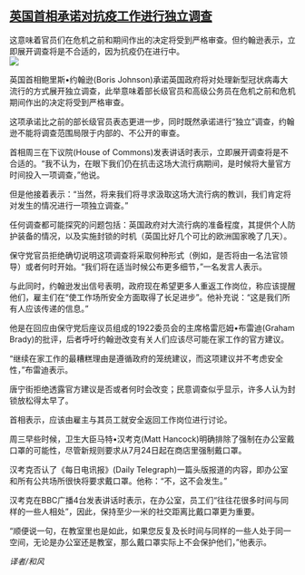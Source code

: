 <!--1594853541000-->
[英国首相承诺对抗疫工作进行独立调查](https://cn.ft.com/story/001088564?full=y)
------

<div></div><div class="story-lead">这意味着官员们在危机之前和期间作出的决定将受到严格审查。但约翰逊表示，立即展开调查将是不合适的，因为抗疫仍在进行中。</div><div class=" story-image image"><img src="https://thumbor.ftacademy.cn/unsafe/1340x754/https://thumbor.ftacademy.cn/unsafe/picture/5/000094605_piclink.jpg"></div><div class="story-body"><div id="story-body-container"><p>英国首相鲍里斯•约翰逊(Boris Johnson)承诺英国政府将对处理新型冠状病毒大流行的方式展开独立调查，此举意味着部长级官员和高级公务员在危机之前和危机期间作出的决定将受到严格审查。</p><p>这项承诺比之前的部长级官员表态更进一步，同时既然承诺进行“独立”调查，约翰逊不能将调查范围局限于内部的、不公开的审查。</p><p>首相周三在下议院(House of Commons)发表讲话时表示，立即展开调查将是不合适的。“我不认为，在眼下我们仍在抗击这场大流行病期间，是时候将大量官方时间投入一项调查，”他说。</p><p>但是他接着表示：“当然，将来我们将寻求汲取这场大流行病的教训，我们肯定将对发生的情况进行一项独立调查。”</p><div  data-o-ads-name="mpu-middle1" class="o-ads in-article-advert" data-o-ads-formats-default="false"  data-o-ads-formats-small="FtcMobileMpu"  data-o-ads-formats-medium="FtcMpu" data-o-ads-formats-large="FtcMpu" data-o-ads-formats-extra="FtcMpu" data-o-ads-targeting="cnpos=middle1;" data-cy='[{"devices":["PC","iPhoneWeb","AndroidWeb","iPhoneApp","AndroidApp"],"pattern":"MPU","position":"Middle1","container":"mpuInStory"}]'></div><p>任何调查都可能探究的问题包括：英国政府对大流行病的准备程度，其提供个人防护装备的情况，以及实施封锁的时机（英国比好几个可比的欧洲国家晚了几天）。</p><p>保守党官员拒绝确切说明这项调查将采取何种形式（例如，是否将由一名法官领导）或者何时开始。“我们将在适当时候公布更多细节，”一名发言人表示。</p><p>与此同时，约翰逊发出信号表明，政府现在希望更多人重返工作岗位，称应该提醒他们，雇主们在“使工作场所安全方面取得了长足进步”。他补充说：“这是我们所有人应该传递的信息。”</p><p>他是在回应由保守党后座议员组成的1922委员会的主席格雷厄姆•布雷迪(Graham Brady)的批评，后者呼吁约翰逊改变有关人们应该尽可能在家工作的官方建议。</p><p>“继续在家工作的最糟糕理由是遵循政府的笼统建议，而这项建议并不考虑安全性，”布雷迪表示。</p><p>唐宁街拒绝透露官方建议是否或者何时会改变；民意调查似乎显示，许多人认为封锁放松得太早了。</p><div data-o-ads-name="mpu-middle2" class="o-ads in-article-advert" data-o-ads-formats-default="false"  data-o-ads-formats-small="FtcMobileMpu"  data-o-ads-formats-medium="false" data-o-ads-formats-large="false" data-o-ads-formats-extra="false" data-o-ads-targeting="cnpos=middle2;" data-cy='[{"devices":["iPhoneWeb","AndroidWeb","iPhoneApp","AndroidApp"],"pattern":"MPU","position":"Middle2","container":"mpuInStory"}]'></div><p>首相表示，应该由雇主与其员工就安全返回工作岗位进行讨论。</p><p>周三早些时候，卫生大臣马特•汉考克(Matt Hancock)明确排除了强制在办公室戴口罩的可能性，尽管新规则要求从7月24日起在商店里强制戴口罩。</p><p>汉考克否认了《每日电讯报》(Daily Telegraph)一篇头版报道的内容，即办公室和所有公共场所很快将要求戴口罩。他称：“不，这不会发生。”</p><p>汉考克在BBC广播4台发表讲话时表示，在办公室，员工们“往往花很多时间与同样的一些人相处”，因此，保持至少一米的社交距离比戴口罩更为重要。</p><p>“顺便说一句，在教室里也是如此，如果您反复及长时间与同样的一些人处于同一空间，无论是办公室还是教室，那么戴口罩实际上不会保护他们，”他表示。</p><div data-o-ads-name="mpu-middle3" class="o-ads in-article-advert" data-o-ads-formats-default="false"  data-o-ads-formats-small="FtcMobileMpu"  data-o-ads-formats-medium="false" data-o-ads-formats-large="false" data-o-ads-formats-extra="false" data-o-ads-targeting="cnpos=middle3;" data-cy='[{"devices":["iPhoneWeb","AndroidWeb","iPhoneApp","AndroidApp"],"pattern":"MPU","position":"Middle3","container":"mpuInStory"}]'></div><p><i>译者/和风</i></p></div><div class="clearfloat"></div></div>
